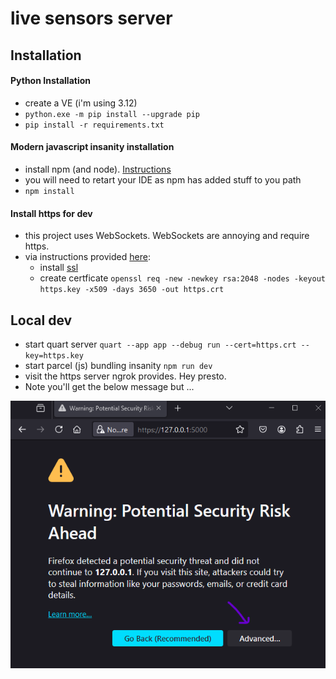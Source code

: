 # live sensors server

## Installation 



#### Python Installation
- create a VE (i'm using 3.12)
- ```python.exe -m pip install --upgrade pip```
- ```pip install -r requirements.txt```

#### Modern javascript insanity installation
- install npm (and node). [Instructions](https://docs.npmjs.com/downloading-and-installing-node-js-and-npm)
- you will need to retart your IDE as npm has added stuff to you path
- ```npm install```

#### Install https for dev
- this project uses WebSockets. WebSockets are annoying and require https.
- via instructions provided [here](https://ngrok.com/):
    - install [ssl](https://www.wilivm.com/blog/install-openssl-on-windows-10-11/)
    - create certficate ```openssl req -new -newkey rsa:2048 -nodes -keyout https.key -x509 -days 3650 -out https.crt```

## Local dev
- start quart server ```quart --app app --debug run --cert=https.crt --key=https.key```
- start parcel (js) bundling insanity ```npm run dev```
- visit the https server ngrok provides. Hey presto.
- Note you'll get the below message but ...

![error_message.png](readme_files/error_message.png)